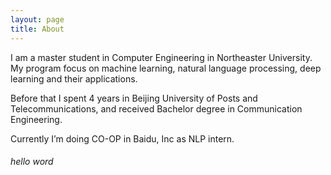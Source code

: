 ```yaml
---
layout: page
title: About
---
```


I am a master student in Computer Engineering in Northeaster University. My program focus on machine learning, natural language processing, deep learning and their applications.

Before that I spent 4 years in Beijing University of Posts and Telecommunications, and received Bachelor degree in Communication Engineering.

Currently I’m doing CO-OP in Baidu, Inc as NLP intern.
###### hello word
